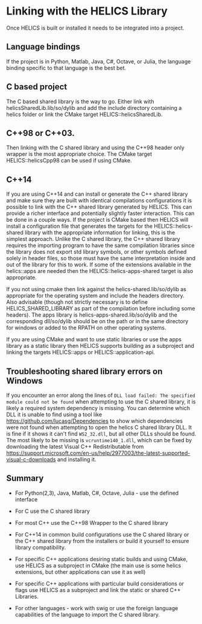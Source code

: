 # Linking with the HELICS Library

Once HELICS is built or installed it needs to be integrated into a project.  

## Language bindings
If the project is in Python, Matlab, Java, C#, Octave, or Julia, the language binding specific to that language is the best bet.

## C based project
The C based shared library is the way to go.  Either link with helicsSharedLib.lib/so/dylib and add the include directory containing a helics folder or link the CMake target HELICS\::helicsSharedLib.

## C\++98 or C\++03.  
Then linking with the C shared library and using the C++98 header only wrapper is the most appropriate choice.  The CMake target HELICS\::helicsCpp98 can be used if using CMake.  

## C\++14
If you are using C\++14 and can install or generate the C\++ shared library and make sure they are built with identical compilations configurations it is possible to link with the C++ shared library generated by HELICS.  This can provide a richer interface and potentially slightly faster interaction.
This can be done in a couple ways.  If the project is CMake based then HELICS will install a configuration file that generates the targets for the HELICS\::helics-shared library with the appropriate information for linking,  this is the simplest approach.  Unlike the C shared library, the C++ shared library requires the importing program to have the same compilation libraries since the library does not export std library symbols, or other symbols defined solely in header files, so those must have the same interpretation inside and out of the library for this to work.  If some of the extensions available in the helics\::apps are needed then the HELICS::helics-apps-shared target is also appropriate.

If you not using cmake then link against the helics-shared.lib/so/dylib as appropriate for the operating system and include the headers directory.  Also advisable (though not strictly necessary is to define HELICS_SHARED_LIBRARY as part of the compilation before including some headers).  The apps library is helics-apps-shared.lib/so/dylib  and the corresponding dll/so/dylib should be on the path or in the same directory for windows or added to the RPATH on other operating systems.  

If you are using CMake and want to use static libraries or use the apps library as a static library then HELICS supports building as a subproject and linking the targets HELICS\::apps or HELICS::application-api.  

## Troubleshooting shared library errors on Windows
If you encounter an error along the lines of `DLL load failed: The specified module could not be found` when attempting to use the C shared library, it is likely a required system dependency is missing. You can determine which DLL it is unable to find using a tool like https://github.com/lucasg/Dependencies to show which dependencies were not found when attempting to open the helics C shared library DLL. It is fine if it shows it can't find `WS2_32.dll`, but all other DLLs should be found.
The most likely to be missing is `vcruntime140_1.dll`, which can be fixed by downloading the latest Visual C++ Redistributable from https://support.microsoft.com/en-us/help/2977003/the-latest-supported-visual-c-downloads and installing it.

## Summary

-   For Python(2,3), Java, Matlab, C#, Octave, Julia  - use the defined interface
-   For C  use the C shared library
-   For most C++ use the C\++98 Wrapper to the C shared library
-   For C\++14 in common build configurations use the C shared library or the C++ shared library from the installers or build it yourself to ensure library compatibility.
-   For specific C++ applications desiring static builds and using CMake, use HELICS as a subproject in CMake (the main use is some helics extensions, but other applications can use it as well)
-   For specific C++ applications with particular build considerations or flags use HELICS as a subproject and link the static or shared C++ Libraries.

-   For other languages - work with swig or use the foreign language capabilities of the language to import the C shared library.  
